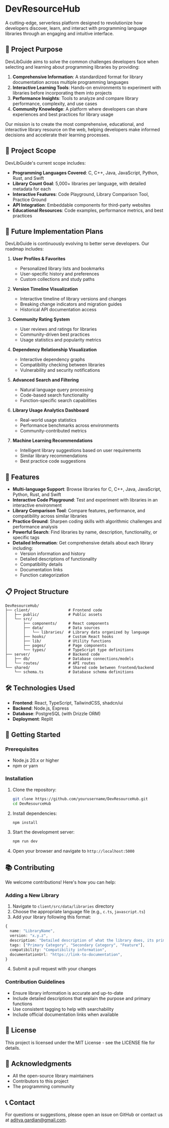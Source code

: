 # DevResourceHub

A cutting-edge, serverless platform designed to revolutionize how developers discover, learn, and interact with programming language libraries through an engaging and intuitive interface.

## 🎯 Project Purpose

DevLibGuide aims to solve the common challenges developers face when selecting and learning about programming libraries by providing:

1. **Comprehensive Information**: A standardized format for library documentation across multiple programming languages
2. **Interactive Learning Tools**: Hands-on environments to experiment with libraries before incorporating them into projects
3. **Performance Insights**: Tools to analyze and compare library performance, complexity, and use cases
4. **Community Knowledge**: A platform where developers can share experiences and best practices for library usage

Our mission is to create the most comprehensive, educational, and interactive library resource on the web, helping developers make informed decisions and accelerate their learning processes.

## 🔭 Project Scope

DevLibGuide's current scope includes:

- **Programming Languages Covered**: C, C++, Java, JavaScript, Python, Rust, and Swift
- **Library Count Goal**: 5,000+ libraries per language, with detailed metadata for each
- **Interactive Features**: Code Playground, Library Comparison Tool, Practice Ground
- **API Integration**: Embeddable components for third-party websites
- **Educational Resources**: Code examples, performance metrics, and best practices

## 🔮 Future Implementation Plans

DevLibGuide is continuously evolving to better serve developers. Our roadmap includes:

1. **User Profiles & Favorites**
   - Personalized library lists and bookmarks
   - User-specific history and preferences
   - Custom collections and study paths

2. **Version Timeline Visualization**
   - Interactive timeline of library versions and changes
   - Breaking change indicators and migration guides
   - Historical API documentation access

3. **Community Rating System**
   - User reviews and ratings for libraries
   - Community-driven best practices
   - Usage statistics and popularity metrics

4. **Dependency Relationship Visualization**
   - Interactive dependency graphs
   - Compatibility checking between libraries
   - Vulnerability and security notifications

5. **Advanced Search and Filtering**
   - Natural language query processing
   - Code-based search functionality
   - Function-specific search capabilities

6. **Library Usage Analytics Dashboard**
   - Real-world usage statistics
   - Performance benchmarks across environments
   - Community-contributed metrics

7. **Machine Learning Recommendations**
   - Intelligent library suggestions based on user requirements
   - Similar library recommendations
   - Best practice code suggestions

## 🚀 Features

- **Multi-language Support**: Browse libraries for C, C++, Java, JavaScript, Python, Rust, and Swift
- **Interactive Code Playground**: Test and experiment with libraries in an interactive environment
- **Library Comparison Tool**: Compare features, performance, and compatibility across similar libraries
- **Practice Ground**: Sharpen coding skills with algorithmic challenges and performance analysis
- **Powerful Search**: Find libraries by name, description, functionality, or specific tags
- **Detailed Information**: Get comprehensive details about each library including:
  - Version information and history
  - Detailed descriptions of functionality
  - Compatibility details
  - Documentation links
  - Function categorization

## 📋 Project Structure

```
DevResourceHub/
├── client/                 # Frontend code
│   ├── public/             # Public assets
│   └── src/
│       ├── components/     # React components
│       ├── data/           # Data sources
│       │   └── libraries/  # Library data organized by language
│       ├── hooks/          # Custom React hooks
│       ├── lib/            # Utility functions
│       ├── pages/          # Page components
│       └── types/          # TypeScript type definitions
├── server/                 # Backend code
│   ├── db/                 # Database connections/models
│   └── routes/             # API routes
└── shared/                 # Shared code between frontend/backend
    └── schema.ts           # Database schema definitions
```

## 🛠️ Technologies Used

- **Frontend**: React, TypeScript, TailwindCSS, shadcn/ui
- **Backend**: Node.js, Express
- **Database**: PostgreSQL (with Drizzle ORM)
- **Deployment**: Replit

## 🏁 Getting Started

### Prerequisites

- Node.js 20.x or higher
- npm or yarn

### Installation

1. Clone the repository:
   ```bash
   git clone https://github.com/yourusername/DevResourceHub.git
   cd DevResourceHub
   ```

2. Install dependencies:
   ```bash
   npm install
   ```

3. Start the development server:
   ```bash
   npm run dev
   ```

4. Open your browser and navigate to `http://localhost:5000`

## 📚 Contributing

We welcome contributions! Here's how you can help:

### Adding a New Library

1. Navigate to `client/src/data/libraries` directory
2. Choose the appropriate language file (e.g., `c.ts`, `javascript.ts`)
3. Add your library following this format:

```typescript
{
  name: "LibraryName",
  version: "x.y.z",
  description: "Detailed description of what the library does, its primary functions, and when to use it.",
  tags: ["Primary Category", "Secondary Category", "Feature"],
  compatibility: "Compatibility information",
  documentationUrl: "https://link-to-documentation",
}
```

4. Submit a pull request with your changes

### Contribution Guidelines

- Ensure library information is accurate and up-to-date
- Include detailed descriptions that explain the purpose and primary functions
- Use consistent tagging to help with searchability
- Include official documentation links when available

## 📄 License

This project is licensed under the MIT License - see the LICENSE file for details.

## 🙏 Acknowledgments

- All the open-source library maintainers
- Contributors to this project
- The programming community

## 📞 Contact

For questions or suggestions, please open an issue on GitHub or contact us at aditya.gardian@gmail.com.
